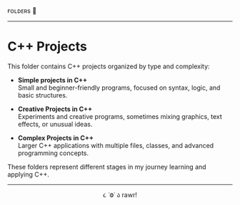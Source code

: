 ғᴏʟᴅᴇʀs 📁

---

# C++ Projects

This folder contains C++ projects organized by type and complexity:

- **Simple projects in C++**  
  Small and beginner-friendly programs, focused on syntax, logic, and basic structures.

- **Creative Projects in C++**  
  Experiments and creative programs, sometimes mixing graphics, text effects, or unusual ideas.

- **Complex Projects in C++**  
  Larger C++ applications with multiple files, classes, and advanced programming concepts.

These folders represent different stages in my journey learning and applying C++.

---

<p align="center">૮ ˙Ⱉ˙ ა rawr!</p>

